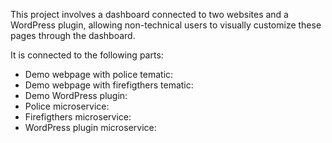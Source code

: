 This project involves a dashboard connected to two websites and a WordPress plugin, allowing non-technical users to visually customize these pages through the dashboard.

It is connected to the following parts:
- Demo webpage with police tematic: 
- Demo webpage with firefigthers tematic:
- Demo WordPress plugin:
- Police microservice:
- Firefigthers microservice:
- WordPress plugin microservice: 
